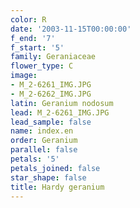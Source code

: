 ```yaml
---
color: R
date: '2003-11-15T00:00:00'
f_end: '7'
f_start: '5'
family: Geraniaceae
flower_type: C
image:
- M_2-6261_IMG.JPG
- M_2-6262_IMG.JPG
latin: Geranium nodosum
lead: M_2-6261_IMG.JPG
lead_sample: false
name: index.en
order: Geranium
parallel: false
petals: '5'
petals_joined: false
star_shape: false
title: Hardy geranium
---
```


